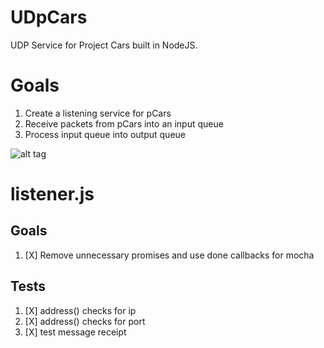 # UDpCars

UDP Service for Project Cars built in NodeJS.

# Goals
1. Create a listening service for pCars
2. Receive packets from pCars into an input queue
3. Process input queue into output queue

![alt tag](https://raw.githubusercontent.com/philmillwee2/UDpCars/dev/doc/Pipeline.png)

# listener.js
## Goals
1. [X] Remove unnecessary promises and use done callbacks for mocha

## Tests
1. [X] address() checks for ip
2. [X] address() checks for port
3. [X] test message receipt

